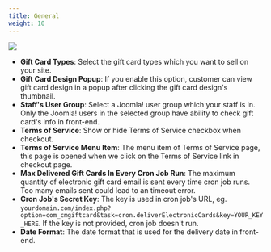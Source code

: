 ```yaml
---
title: General
weight: 10
---
```

![](/images/configuration_03.jpg)

* **Gift Card Types**: Select the gift card types which you want to sell on your site.
* **Gift Card Design Popup**: If you enable this option, customer can view gift card design in a popup after clicking the gift card design's thumbnail.
* **Staff's User Group**: Select a Joomla! user group which your staff is in. Only the Joomla! users in the selected group have ability to check gift card's info in front-end.
* **Terms of Service**: Show or hide Terms of Service checkbox when checkout.
* **Terms of Service Menu Item**: The menu item of Terms of Service page, this page is opened when we click on the Terms of Service link in checkout page.
* **Max Delivered Gift Cards In Every Cron Job Run**: The maximum quantity of electronic gift card email is sent every time cron job runs. Too many emails sent could lead to an timeout error.
* **Cron Job's Secret Key**: The key is used in cron job's URL, eg. `yourdomain.com/index.php?option=com_cmgiftcard&task=cron.deliverElectronicCards&key=YOUR_KEY_HERE`. If the key is not provided, cron job doesn't run.
* **Date Format**: The date format that is used for the delivery date in front-end.